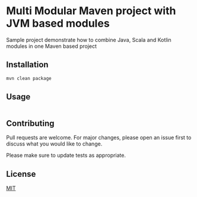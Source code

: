 
# Multi Modular Maven project with JVM based modules

Sample project demonstrate how to combine Java, Scala and Kotlin modules in one Maven based project

## Installation



```bash
mvn clean package
```

## Usage

```bash

```

## Contributing
Pull requests are welcome. For major changes, please open an issue first to discuss what you would like to change.

Please make sure to update tests as appropriate.

## License
[MIT](https://choosealicense.com/licenses/mit/)
